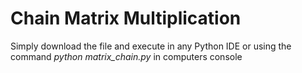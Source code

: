 # Chain Matrix Multiplication
Simply download the file and execute in any Python IDE or using the command *python matrix_chain.py*
in computers console
